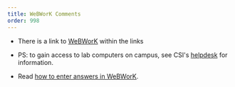 ```yaml
---
title: WeBWorK Comments
order: 998
---
```


-   There is a link to [WeBWorK](/WeBWorK/courses.html) within the links

-   PS: to gain access to lab computers on campus, see CSI's
    [helpdesk](https://www.csi.cuny.edu/sites/default/files/pdf/studenthelpdesk/hd_authenticationlab.pdf)
    for information.


- Read [how to enter answers in WeBWorK](./HowToEnterAnswersInWeBWorK.pdf).
